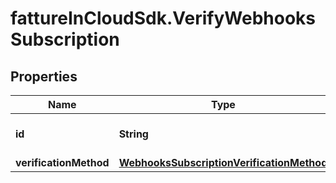 # fattureInCloudSdk.VerifyWebhooksSubscription

## Properties

Name | Type | Description | Notes
------------ | ------------- | ------------- | -------------
**id** | **String** | Webhooks subscription id | [optional] 
**verificationMethod** | [**WebhooksSubscriptionVerificationMethod**](WebhooksSubscriptionVerificationMethod.md) |  | [optional] 


